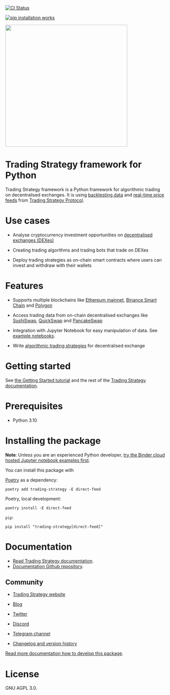 [![CI Status](https://github.com/tradingstrategy-ai/trading-strategy/actions/workflows/python-app.yml/badge.svg)](https://github.com/tradingstrategy-ai/trading-strategy/actions/workflows/python-app.yml)

[![pip installation works](https://github.com/tradingstrategy-ai/trading-strategy/actions/workflows/pip-install.yml/badge.svg)](https://github.com/tradingstrategy-ai/trading-strategy/actions/workflows/pip-install.yml)

<a href="https://tradingstrategy.ai">
  <img src="https://raw.githubusercontent.com/tradingstrategy-ai/trading-strategy/master/logo.svg" width="384">
</a>

# Trading Strategy framework for Python

Trading Strategy framework is a Python framework for algorithmic trading on decentralised exchanges. 
It is using [backtesting data](https://tradingstrategy.ai/trading-view/backtesting) and [real-time price feeds](https://tradingstrategy.ai/trading-view)
from [Trading Strategy Protocol](https://tradingstrategy.ai/). 

# Use cases

* Analyse cryptocurrency investment opportunities on [decentralised exchanges (DEXes)](https://tradingstrategy.ai/trading-view/exchanges)

* Creating trading algorithms and trading bots that trade on DEXes

* Deploy trading strategies as on-chain smart contracts where users can invest and withdraw with their wallets

# Features

* Supports multiple blockchains like [Ethereum mainnet](https://tradingstrategy.ai/trading-view/ethereum), 
  [Binance Smart Chain](https://tradingstrategy.ai/trading-view/binance) and 
  [Polygon](https://tradingstrategy.ai/trading-view/polygon)

* Access trading data from on-chain decentralised exchanges like
  [SushiSwap](https://tradingstrategy.ai/trading-view/ethereum/sushi), [QuickSwap](https://tradingstrategy.ai/trading-view/polygon/quickswap) and [PancakeSwap](https://tradingstrategy.ai/trading-view/binance/pancakeswap-v2)

* Integration with Jupyter Notebook for easy manipulation of data.
  See [example notebooks](https://tradingstrategy.ai/docs/programming/code-examples/index.html).

* Write [algorithmic trading strategies](https://tradingstrategy.ai/docs/programming/strategy-examples/index.html) for  decentralised exchange 

# Getting started 

See [the Getting Started tutorial](https://tradingstrategy.ai/docs/programming/code-examples/getting-started.html) and the rest of the [Trading Strategy documentation](https://tradingstrategy.ai/docs/).

# Prerequisites

* Python 3.10

# Installing the package

**Note**: Unless you are an experienced Python developer, [try the Binder cloud hosted Jupyter notebook examples first](https://tradingstrategy.ai/docs/programming/code-examples/index.html).

You can install this package with 

[Poetry](https://python-poetry.org/) as a dependency:

```shell
poetry add trading-strategy -E direct-feed
```

Poetry, local development:

```shell
poetry install -E direct-feed
```

`pip`:

```shell
pip install "trading-strategy[direct-feed]" 
```

# Documentation

- [Read Trading Strategy documentation](https://tradingstrategy.ai/docs/).
- [Documentation Github repository](https://github.com/tradingstrategy-ai/docs).

Community
---------

* [Trading Strategy website](https://tradingstrategy.ai)

* [Blog](https://tradingstrategy.ai/blog)

* [Twitter](https://twitter.com/TradingProtocol)

* [Discord](https://tradingstrategy.ai/community#discord) 

* [Telegram channel](https://t.me/trading_protocol)

* [Changelog and version history](https://github.com/tradingstrategy-ai/trading-strategy/blob/master/CHANGELOG.md)

[Read more documentation how to develop this package](https://tradingstrategy.ai/docs/programming/development.html).

# License

GNU AGPL 3.0. 
